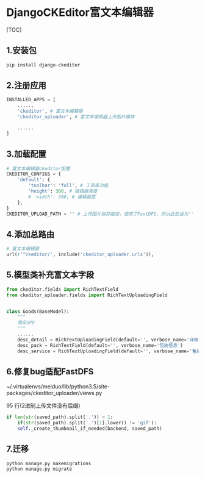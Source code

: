 # DjangoCKEditor富⽂本编辑器

[TOC]

## 1.安装包 

```python
pip install django-ckeditor
```

## 2.注册应⽤

```python
INSTALLED_APPS = [
    ......
    'ckeditor', # 富⽂本编辑器
    'ckeditor_uploader', # 富⽂本编辑器上传图⽚模块

    ......
]
```

## 3.加载配置

```python
# 富⽂本编辑器ckeditor配置
CKEDITOR_CONFIGS = {
    'default': {
        'toolbar': 'full', # ⼯具条功能
        'height': 300, # 编辑器⾼度
        # 'width': 300, # 编辑器宽
    },
}
CKEDITOR_UPLOAD_PATH = '' # 上传图⽚保存路径，使⽤了FastDFS，所以此处设为''

```

## 4.添加总路由

```python
# 富⽂本编辑器
url(r'^ckeditor/', include('ckeditor_uploader.urls')),
```

## 5.模型类补充富⽂本字段

```python
from ckeditor.fields import RichTextField
from ckeditor_uploader.fields import RichTextUploadingField


class Goods(BaseModel):
    """
    商品SPU
    """
    ......
    desc_detail = RichTextUploadingField(default='', verbose_name='详细介绍')
    desc_pack = RichTextField(default='', verbose_name='包装信息')
    desc_service = RichTextUploadingField(default='', verbose_name='售后服务')
```

## 6.修复bug适配FastDFS

~/.virtualenvs/meiduo/lib/python3.5/site-packages/ckeditor_uploader/views.py

95 行(2进制上传文件没有后缀)

```python
if len(str(saved_path).split('.')) > 1:
    if(str(saved_path).split('.')[1].lower() != 'gif'):
    self._create_thumbnail_if_needed(backend, saved_path)
```

## 7.迁移 

```
python manage.py makemigrations
python manage.py migrate
```

